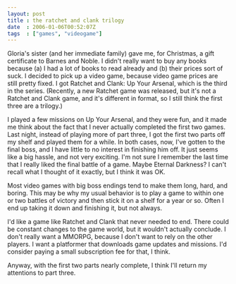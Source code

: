 ```yaml
---
layout: post
title : the ratchet and clank trilogy
date  : 2006-01-06T00:52:07Z
tags  : ["games", "videogame"]
---
```

Gloria's sister (and her immediate family) gave me, for Christmas, a gift certificate to Barnes and Noble.  I didn't really want to buy any books because (a) I had a lot of books to read already and (b) their prices sort of suck.  I decided to pick up a video game, because video game prices are still pretty fixed.  I got Ratchet and Clank: Up Your Arsenal, which is the third in the series.  (Recently, a new Ratchet game was released, but it's not a Ratchet and Clank game, and it's different in format, so I still think the first three are a trilogy.)

I played a few missions on Up Your Arsenal, and they were fun, and it made me think about the fact that I never actually completed the first two games.  Last night, instead of playing more of part three, I got the first two parts off my shelf and played them for a while.  In both cases, now, I've gotten to the final boss, and I have little to no interest in finishing him off.  It just seems like a big hassle, and not very exciting.  I'm not sure I remember the last time that I really liked the final battle of a game.  Maybe Eternal Darkness?  I can't recall what I thought of it exactly, but I think it was OK.

Most video games with big boss endings tend to make them long, hard, and boring.  This may be why my usual behavior is to play a game to within one or two battles of victory and then stick it on a shelf for a year or so.  Often I end up taking it down and finishing it, but not always.

I'd like a game like Ratchet and Clank that never needed to end.  There could be constant changes to the game world, but it wouldn't actually conclude.  I don't really want a MMORPG, because I don't want to rely on the other players. I want a platformer that downloads game updates and missions.  I'd consider paying a small subscription fee for that, I think.

Anyway, with the first two parts nearly complete, I think I'll return my attentions to part three. 
